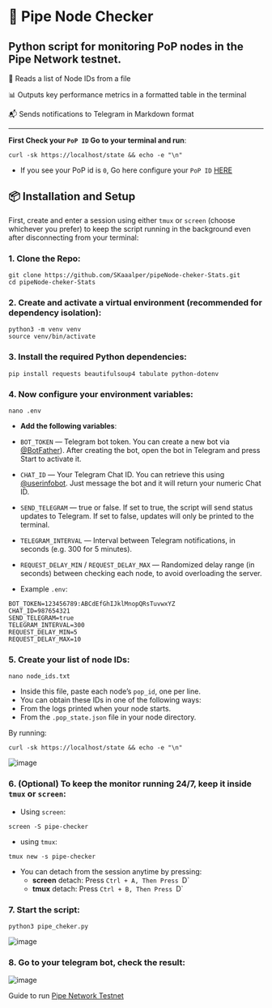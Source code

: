 # 📡 Pipe Node Checker

## Python script for monitoring PoP nodes in the Pipe Network testnet.

🧾 Reads a list of Node IDs from a file

📊 Outputs key performance metrics in a formatted table in the terminal

📬 Sends notifications to Telegram in Markdown format

---

**First Check your `PoP ID` Go to your terminal and run**:
```
curl -sk https://localhost/state && echo -e "\n"
```
- If you see your PoP id is `0`, Go here configure your `PoP ID` [HERE](https://github.com/SKaaalper/Pipe-Network-Testnet?tab=readme-ov-file#pop-id-error-guide)

## 📦 Installation and Setup

First, create and enter a session using either `tmux` or `screen` (choose whichever you prefer) to keep the script running in the background even after disconnecting from your terminal:

### 1. Clone the Repo:
```
git clone https://github.com/SKaaalper/pipeNode-cheker-Stats.git
cd pipeNode-cheker-Stats
```

### 2. Create and activate a virtual environment (recommended for dependency isolation):
```
python3 -m venv venv
source venv/bin/activate
```

### 3. Install the required Python dependencies:
```
pip install requests beautifulsoup4 tabulate python-dotenv
```

### 4. Now configure your environment variables:
```
nano .env
```

- **Add the following variables**:

- `BOT_TOKEN` — Telegram bot token.
You can create a new bot via [@BotFather](https://t.me/BotFather)). After creating the bot, open the bot in Telegram and press Start to activate it.

- `CHAT_ID` — Your Telegram Chat ID.
You can retrieve this using [@userinfobot](https://t.me/userinfobot). Just message the bot and it will return your numeric Chat ID.

- `SEND_TELEGRAM` — true or false.
If set to true, the script will send status updates to Telegram. If set to false, updates will only be printed to the terminal.

- `TELEGRAM_INTERVAL` — Interval between Telegram notifications, in seconds (e.g. 300 for 5 minutes).

- `REQUEST_DELAY_MIN` / `REQUEST_DELAY_MAX` — Randomized delay range (in seconds) between checking each node, to avoid overloading the server.

- Example `.env`:
```
BOT_TOKEN=123456789:ABCdEfGhIJklMnopQRsTuvwxYZ
CHAT_ID=987654321
SEND_TELEGRAM=true
TELEGRAM_INTERVAL=300
REQUEST_DELAY_MIN=5
REQUEST_DELAY_MAX=10
```

### 5. Create your list of node IDs:
```
nano node_ids.txt
```
- Inside this file, paste each node’s `pop_id`, one per line.
- You can obtain these IDs in one of the following ways:
- From the logs printed when your node starts.
- From the `.pop_state.json` file in your node directory.

By running:
```
curl -sk https://localhost/state && echo -e "\n"
```
![image](https://github.com/user-attachments/assets/fef2feca-1f2a-4854-be52-fd201069742b)


### 6. (Optional) To keep the monitor running 24/7, keep it inside `tmux` or `screen`:

- Using `screen`:
```
screen -S pipe-checker
```

- using `tmux`:
```
tmux new -s pipe-checker
```

- You can detach from the session anytime by pressing:
  - **screen** detach: Press `Ctrl + A, Then Press `D`
  - **tmux** detach: Press `Ctrl + B, Then Press `D`
 
### 7. Start the script:
```
python3 pipe_cheker.py
```

![image](https://github.com/user-attachments/assets/f58e076f-621c-4e95-a7e0-a30632bae902)

### 8. Go to your telegram bot, check the result:

![image](https://github.com/user-attachments/assets/ddfaac78-96d4-4904-a9f4-e5d947e0204f)

Guide to run [Pipe Network Testnet](https://github.com/SKaaalper/Pipe-Network-Testnet)
